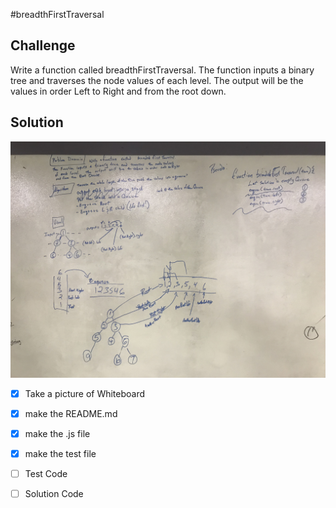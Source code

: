 #breadthFirstTraversal

## Challenge
Write a function called breadthFirstTraversal.  The function inputs a binary tree and traverses 
the node values of each level.  The output will be the values in order Left to Right and from the
 root down.

## Solution
![breadth first traversal image](./assets/breadthFirstTraversal.JPG)


 - [x] Take a picture of Whiteboard
 - [x] make the README.md
 - [x] make the .js file
 - [x] make the test file
 - [ ] Test Code
 - [ ] Solution Code
 